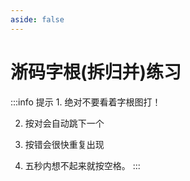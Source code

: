 ```yaml
---
aside: false
---
```

<script setup>
import Train from "../components/train/TrainZigen.vue"
import {high} from "./high.ts"
</script>
# 淅码字根(拆归并)练习
<Train zigenFont = "TumanPUA" name = "hao-code" zigenJson="/hao/zigen-xi-chai.json" :high trainBoth hasClass/>
:::info 提示
1. 绝对不要看着字根图打！

2. 按对会自动跳下一个

3. 按错会很快重复出现

4. 五秒内想不起来就按空格。
:::
